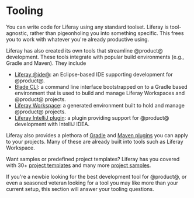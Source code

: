 # Tooling [](id=tooling)

You can write code for Liferay using any standard toolset. Liferay is
tool-agnostic, rather than pigeonholing you into something specific. This frees
you to work with whatever you're already productive using.

Liferay has also created its own tools that streamline @product@ development.
These tools integrate with popular build environments (e.g., Gradle and Maven).
They include

- [Liferay @ide@](/develop/tutorials/-/knowledge_base/7-0/liferay-ide): an
  Eclipse-based IDE supporting development for @product@.
- [Blade CLI](/develop/tutorials/-/knowledge_base/7-0/blade-cli): a command line
  interface bootstrapped on to a Gradle based environment that is used to build
  and manage Liferay Workspaces and @product@ projects.
- [Liferay Workspace](/develop/tutorials/-/knowledge_base/7-1/liferay-workspace):
  a generated environment built to hold and manage @product@ projects.
- [Liferay IntelliJ plugin](/develop/tutorials/-/knowledge_base/7-1/intellij):
  a plugin providing support for @product@ development with IntelliJ IDEA.

Liferay also provides a plethora of
[Gradle](/develop/reference/-/knowledge_base/7-1/gradle) and
[Maven plugins](/develop/reference/-/knowledge_base/7-1/maven) you can apply to
your projects. Many of these are already built into tools such as Liferay
Workspace.

Want samples or predefined project templates? Liferay has you covered with 30+
[project templates](/develop/reference/-/knowledge_base/7-1/project-templates)
and many more
[project samples](/develop/reference/-/knowledge_base/7-1/liferay-sample-projects).

If you're a newbie looking for the best development tool for @product@, or even
a seasoned veteran looking for a tool you may like more than your current setup,
this section will answer your tooling questions. 
